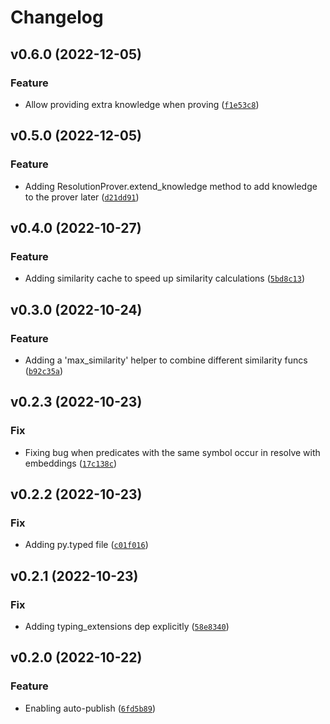 # Changelog

<!--next-version-placeholder-->

## v0.6.0 (2022-12-05)
### Feature
* Allow providing extra knowledge when proving ([`f1e53c8`](https://github.com/chanind/tensor-theorem-prover/commit/f1e53c8a4d782f256e640646f3f78c6423bb9857))

## v0.5.0 (2022-12-05)
### Feature
* Adding ResolutionProver.extend_knowledge method to add knowledge to the prover later ([`d21dd91`](https://github.com/chanind/tensor-theorem-prover/commit/d21dd911f994abb69fe7d19a2c8e143dcc3192fe))

## v0.4.0 (2022-10-27)
### Feature
* Adding similarity cache to speed up similarity calculations ([`5bd8c13`](https://github.com/chanind/tensor-theorem-prover/commit/5bd8c1386410d2b4bf04b59c999c4a83e3abd69b))

## v0.3.0 (2022-10-24)
### Feature
* Adding a 'max_similarity' helper to combine different similarity funcs ([`b92c35a`](https://github.com/chanind/tensor-theorem-prover/commit/b92c35ae06d707d462010f38e1d59b22f051d145))

## v0.2.3 (2022-10-23)
### Fix
* Fixing bug when predicates with the same symbol occur in resolve with embeddings ([`17c138c`](https://github.com/chanind/tensor-theorem-prover/commit/17c138c64c8beb449b9e42847db343cb4b7d12e1))

## v0.2.2 (2022-10-23)
### Fix
* Adding py.typed file ([`c01f016`](https://github.com/chanind/tensor-theorem-prover/commit/c01f01604cc48c1f2f1fede77e1f6d8ad08bb189))

## v0.2.1 (2022-10-23)
### Fix
* Adding typing_extensions dep explicitly ([`58e8340`](https://github.com/chanind/tensor-theorem-prover/commit/58e83401e64887635727c7db1ff508c47e4f826d))

## v0.2.0 (2022-10-22)
### Feature
* Enabling auto-publish ([`6fd5b89`](https://github.com/chanind/tensor-theorem-prover/commit/6fd5b897b343a1f5b3b90038c8d8abb0ba011bca))
